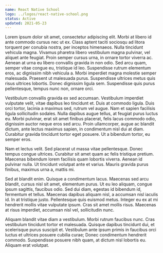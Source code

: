 ```yaml
---
name: React Native School
logo: ../logos/react-native-school.png
status: Active
updated: 2021-05-23
---
```


Lorem ipsum dolor sit amet, consectetur adipiscing elit. Morbi at libero id ante commodo cursus nec ut ex. Class aptent taciti sociosqu ad litora torquent per conubia nostra, per inceptos himenaeos. Nulla tincidunt vehicula magna. Vivamus pharetra libero vestibulum magna pulvinar, vel aliquet ante feugiat. Proin semper cursus urna, in ornare tortor viverra ac. Aenean at urna eu libero convallis gravida in non odio. Sed arcu quam, semper vitae congue eu, tristique id leo. Suspendisse rutrum elementum eros, ac dignissim nibh vehicula a. Morbi imperdiet magna molestie semper malesuada. Praesent ut malesuada purus. Suspendisse ultrices metus quis risus ultrices lobortis. Donec dignissim ligula sem. Suspendisse quis purus pellentesque, tempus nunc non, ornare orci.

Vestibulum convallis gravida ex sed accumsan. Vestibulum imperdiet vulputate velit, vitae dapibus leo tincidunt et. Duis at commodo ligula. Duis orci tortor, lacinia a maximus sed, rutrum vel augue. Nam et sapien facilisis ligula sollicitudin sodales. Nulla dapibus augue tellus, at feugiat purus luctus eu. Morbi pulvinar, erat sit amet finibus placerat, felis lacus commodo odio, dignissim auctor neque eros sed arcu. Proin ullamcorper, augue ac blandit dictum, ante lectus maximus sapien, in condimentum nisl dui at diam. Curabitur gravida tincidunt tortor eget posuere. Ut a bibendum tortor, eu semper eros.

Nam et lectus velit. Sed placerat ut massa vitae pellentesque. Donec tempus congue ultrices. Curabitur sit amet quam ac felis tristique pretium. Maecenas bibendum lorem facilisis quam lobortis viverra. Aenean id pulvinar nulla. Ut tincidunt volutpat ante et varius. Mauris gravida purus finibus, maximus urna a, mattis mi.

Sed at blandit enim. Quisque a condimentum lacus. Maecenas sed arcu blandit, cursus nisl sit amet, elementum purus. Ut eu leo aliquam, congue ipsum sagittis, faucibus odio. Sed dui diam, egestas id bibendum id, fermentum et tellus. Maecenas dapibus aliquam nisl, a accumsan nisl iaculis id. In at tristique justo. Pellentesque quis euismod metus. Integer eu ex at mi hendrerit mollis vitae vulputate ipsum. Cras sit amet mollis risus. Maecenas at risus imperdiet, accumsan nisl vel, sollicitudin nunc.

Aliquam blandit vitae diam a vestibulum. Morbi rutrum faucibus nunc. Cras vestibulum tincidunt tortor et malesuada. Quisque dapibus tincidunt dui, et scelerisque purus suscipit et. Vestibulum ante ipsum primis in faucibus orci luctus et ultrices posuere cubilia curae; Donec condimentum hendrerit commodo. Suspendisse posuere nibh quam, at dictum nisl lobortis eu. Aliquam erat volutpat.
